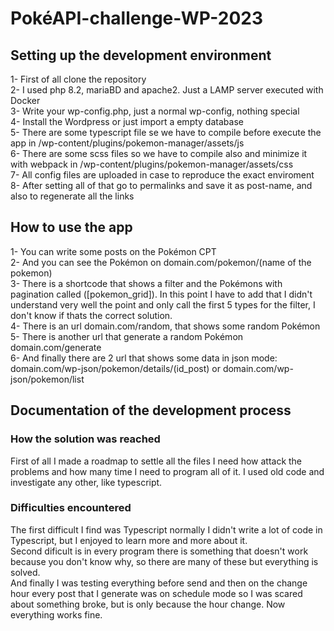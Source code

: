 # PokéAPI-challenge-WP-2023

## Setting up the development environment

1- First of all clone the repository \
2- I used php 8.2, mariaBD and apache2. Just a LAMP server executed with Docker \
3- Write your wp-config.php, just a normal wp-config, nothing special \
4- Install the Wordpress or just import a empty database \
5- There are some typescript file se we have to compile before execute the app in /wp-content/plugins/pokemon-manager/assets/js \
6- There are some scss files so we have to compile also and minimize it with webpack in /wp-content/plugins/pokemon-manager/assets/css \
7- All config files are uploaded in case to reproduce the exact enviroment \
8- After setting all of that go to permalinks and save it as post-name, and also to regenerate all the links

## How to use the app
1- You can write some posts on the Pokémon CPT \
2- And you can see the Pokémon on domain.com/pokemon/(name of the pokemon) \
3- There is a shortcode that shows a filter and the Pokémons with pagination called ([pokemon_grid]). In this point I have to add that I didn't understand very well the point and only call the first 5 types for the filter, I don't know if thats the correct solution. \
4- There is an url domain.com/random, that shows some random Pokémon \
5- There is another url that generate a random Pokémon domain.com/generate\
6- And finally there are 2 url that shows some data in json mode: domain.com/wp-json/pokemon/details/(id_post) or domain.com/wp-json/pokemon/list

## Documentation of the development process
### How the solution was reached
First of all I made a roadmap to settle all the files I need how attack the problems and how many time I need to program all of it. I used old code and investigate any other, like typescript.
### Difficulties encountered
The first difficult I find was Typescript normally I didn't write a lot of code in Typescript, but I enjoyed to learn more and more about it. \
Second dificult is in every program there is something that doesn't work because you don't know why, so there are many of these but everything is solved. \
And finally I was testing everything before send and then on the change hour every post that I generate was on schedule mode so I was scared about something broke, but is only because the hour change. Now everything works fine.